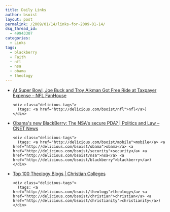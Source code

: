 ```yaml
---
title: Daily Links
author: bsoist
layout: post
permalink: /2009/01/14/links-for-2009-01-14/
dsq_thread_id:
  - 49943307
categories:
  - Links
tags:
  - blackberry
  - Faith
  - nfl
  - nsa
  - obama
  - theology
---
```

<ul class="delicious">
  <li>
    <div class="delicious-link">
      <a href="http://nfl.fanhouse.com/2009/01/13/at-super-bowl-joe-buck-and-troy-aikman-got-free-ride-at-taxpaye/">At Super Bowl, Joe Buck and Troy Aikman Got Free Ride at Taxpayer Expense &#8211; NFL FanHouse</a>
    </div>
    
    <div class="delicious-tags">
      (tags: <a href="http://delicious.com/bsoist/nfl">nfl</a>)
    </div>
  </li>
  
  <li>
    <div class="delicious-link">
      <a href="http://news.cnet.com/8301-13578_3-10141398-38.html">Obama's new BlackBerry: The NSA's secure PDA? | Politics and Law &#8211; CNET News</a>
    </div>
    
    <div class="delicious-tags">
      (tags: <a href="http://delicious.com/bsoist/mobile">mobile</a> <a href="http://delicious.com/bsoist/obama">obama</a> <a href="http://delicious.com/bsoist/security">security</a> <a href="http://delicious.com/bsoist/nsa">nsa</a> <a href="http://delicious.com/bsoist/blackberry">blackberry</a>)
    </div>
  </li>
  
  <li>
    <div class="delicious-link">
      <a href="http://www.christiancolleges.com/blog/2009/top-100-theology-blogs/">Top 100 Theology Blogs | Christian Colleges</a>
    </div>
    
    <div class="delicious-tags">
      (tags: <a href="http://delicious.com/bsoist/theology">theology</a> <a href="http://delicious.com/bsoist/christian">christian</a> <a href="http://delicious.com/bsoist/christianity">christianity</a>)
    </div>
  </li>
</ul>